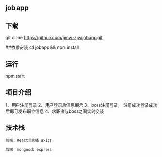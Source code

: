 ## job app

## 下载
git clone https://github.com/gmw-zjw/jobapp.git 

##依赖安装
cd jobapp && npm install

## 运行
npm start

## 项目介绍

  1、用户注册登录
  2、用户登录后信息展示
  3、boss注册登录， 注册成功登录成功后即可发布职位信息
  4、求职者与boss之间实时交谈

## 技术栈
    前端: React全家桶 axios 
    
    后端: mongoodb express